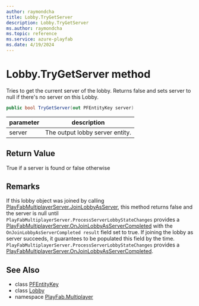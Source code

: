 ```yaml
---
author: raymondcha
title: Lobby.TryGetServer
description: Lobby.TryGetServer
ms.author: raymondcha
ms.topic: reference
ms.service: azure-playfab
ms.date: 4/19/2024
---
```


# Lobby.TryGetServer method

Tries to get the current server of the lobby. Returns false and sets server to null if there's no server on this Lobby.

```csharp
public bool TryGetServer(out PFEntityKey server)
```

| parameter | description |
| --- | --- |
| server | The output lobby server entity. |

## Return Value

True if a server is found or false otherwise

## Remarks

If this lobby object was joined by calling [PlayFabMultiplayerServer.JoinLobbyAsServer](../PlayFabMultiplayer.PlayFabMultiplayerServer/JoinLobbyAsServer.md), this method returns false and the server is null until `PlayFabMultiplayerServer.ProcessServerLobbyStateChanges` provides a [PlayFabMultiplayerServer.OnJoinLobbyAsServerCompleted](../PlayFabMultiplayer.PlayFabMultiplayerServer/OnJoinLobbyAsServerCompleted.md) with the `OnJoinLobbyAsServerCompleted result` field set to true. If joining the lobby as server succeeds, it guarantees to be populated this field by the time. `PlayFabMultiplayerServer.ProcessServerLobbyStateChanges` provides a [PlayFabMultiplayerServer.OnJoinLobbyAsServerCompleted](../PlayFabMultiplayer.PlayFabMultiplayerServer/OnJoinLobbyAsServerCompleted.md).

## See Also

* class [PFEntityKey](../PFEntityKey.md)
* class [Lobby](../Lobby.md)
* namespace [PlayFab.Multiplayer](../../PlayFabMultiplayerSDK.md)

